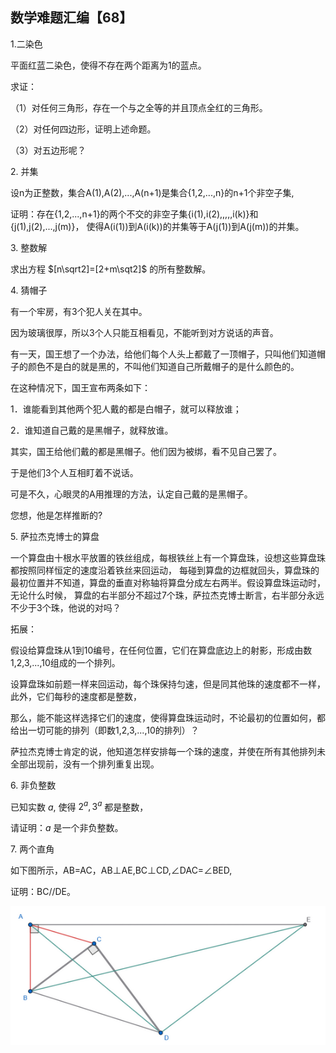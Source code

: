 ## 数学难题汇编【68】

1.二染色

平面红蓝二染色，使得不存在两个距离为1的蓝点。

求证：

（1）对任何三角形，存在一个与之全等的并且顶点全红的三角形。

（2）对任何四边形，证明上述命题。

（3）对五边形呢？

2. 并集

设n为正整数，集合A(1),A(2),...,A(n+1)是集合{1,2,...,n}的n+1个非空子集,

证明：存在{1,2,...,n+1}的两个不交的非空子集{i(1),i(2),,,,,i(k)}和{j(1),j(2),...,j(m)}，
使得A(i(1))到A(i(k))的并集等于A(j(1))到A(j(m))的并集。

3. 整数解

求出方程 $[n\sqrt2]=[2+m\sqt2]$ 的所有整数解。

4. 猜帽子

有一个牢房，有3个犯人关在其中。

因为玻璃很厚，所以3个人只能互相看见，不能听到对方说话的声音。

有一天，国王想了一个办法，给他们每个人头上都戴了一顶帽子，只叫他们知道帽子的颜色不是白的就是黑的，不叫他们知道自己所戴帽子的是什么颜色的。

在这种情况下，国王宣布两条如下：

1．谁能看到其他两个犯人戴的都是白帽子，就可以释放谁；

2．谁知道自己戴的是黑帽子，就释放谁。

其实，国王给他们戴的都是黑帽子。他们因为被绑，看不见自己罢了。

于是他们3个人互相盯着不说话。

可是不久，心眼灵的A用推理的方法，认定自己戴的是黑帽子。

您想，他是怎样推断的?

5. 萨拉杰克博士的算盘

一个算盘由十根水平放置的铁丝组成，每根铁丝上有一个算盘珠，设想这些算盘珠都按照同样恒定的速度沿着铁丝来回运动，
每碰到算盘的边框就回头，算盘珠的最初位置并不知道，算盘的垂直对称轴将算盘分成左右两半。假设算盘珠运动时，无论什么时候，
算盘的右半部分不超过7个珠，萨拉杰克博士断言，右半部分永远不少于3个珠，他说的对吗？

拓展：

假设给算盘珠从1到10编号，在任何位置，它们在算盘底边上的射影，形成由数1,2,3,...,10组成的一个排列。

设算盘珠如前题一样来回运动，每个珠保持匀速，但是同其他珠的速度都不一样，此外，它们每秒的速度都是整数，

那么，能不能这样选择它们的速度，使得算盘珠运动时，不论最初的位置如何，都给出一切可能的排列（即数1,2,3,...,10的排列）？

萨拉杰克博士肯定的说，他知道怎样安排每一个珠的速度，并使在所有其他排列未全部出现前，没有一个排列重复出现。

6. 非负整数

已知实数 $a,$ 使得 $2^a,3^a$ 都是整数，

请证明：$a$ 是一个非负整数。

7. 两个直角

如下图所示，AB=AC，AB⊥AE,BC⊥CD,∠DAC=∠BED,

证明：BC//DE。

![图](/pics/p96-1.png)


